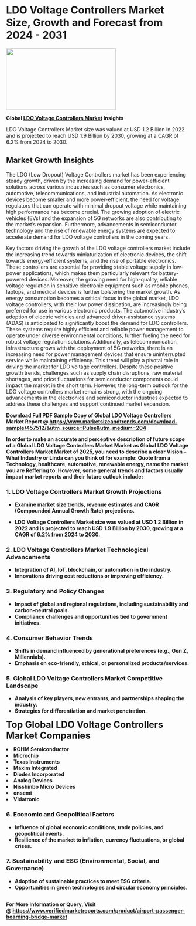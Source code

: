 <H1>LDO Voltage Controllers Market Size, Growth and Forecast from 2024 - 2031</H1><img class="aligncenter size-medium wp-image-584254" src="https://thirdeyenews.in/wp-content/uploads/2024/09/Global-Market-Research-300x168.jpeg" alt="" width="300" height="168" /><p><strong>Global&nbsp;<a href="https://www.marketsizeandtrends.com/download-sample/457512/&amp;utm_source=Pulse&amp;utm_medium=204">LDO Voltage Controllers Market</a> Insights</strong></p><p>LDO Voltage Controllers Market size was valued at USD 1.2 Billion in 2022 and is projected to reach USD 1.9 Billion by 2030, growing at a CAGR of 6.2% from 2024 to 2030.</p><p><h2>Market Growth Insights</h2> <p>The LDO (Low Dropout) Voltage Controllers market has been experiencing steady growth, driven by the increasing demand for power-efficient solutions across various industries such as consumer electronics, automotive, telecommunications, and industrial automation. As electronic devices become smaller and more power-efficient, the need for voltage regulators that can operate with minimal dropout voltage while maintaining high performance has become crucial. The growing adoption of electric vehicles (EVs) and the expansion of 5G networks are also contributing to the market’s expansion. Furthermore, advancements in semiconductor technology and the rise of renewable energy systems are expected to accelerate demand for LDO voltage controllers in the coming years.</p> <p><strong></strong></p> <p>Key factors driving the growth of the LDO voltage controllers market include the increasing trend towards miniaturization of electronic devices, the shift towards energy-efficient systems, and the rise of portable electronics. These controllers are essential for providing stable voltage supply in low-power applications, which makes them particularly relevant for battery-powered devices. Moreover, the growing need for high-quality, reliable voltage regulation in sensitive electronic equipment such as mobile phones, laptops, and medical devices is further bolstering the market growth. As energy consumption becomes a critical focus in the global market, LDO voltage controllers, with their low power dissipation, are increasingly being preferred for use in various electronic products. The automotive industry’s adoption of electric vehicles and advanced driver-assistance systems (ADAS) is anticipated to significantly boost the demand for LDO controllers. These systems require highly efficient and reliable power management to operate under diverse environmental conditions, further fueling the need for robust voltage regulation solutions. Additionally, as telecommunication infrastructure grows with the deployment of 5G networks, there is an increasing need for power management devices that ensure uninterrupted service while maintaining efficiency. This trend will play a pivotal role in driving the market for LDO voltage controllers. Despite these positive growth trends, challenges such as supply chain disruptions, raw material shortages, and price fluctuations for semiconductor components could impact the market in the short term. However, the long-term outlook for the LDO voltage controllers market remains strong, with the ongoing advancements in the electronics and semiconductor industries expected to address these challenges and support continued market expansion.</p> <p><strong></p><p><span class=""><strong>Download Full PDF Sample Copy of Global LDO Voltage Controllers Market Report</strong> @ <a href="https://www.marketsizeandtrends.com/download-sample/457512/&amp;utm_source=Pulse&amp;utm_medium=204" target="_blank">https://www.marketsizeandtrends.com/download-sample/457512/&amp;utm_source=Pulse&amp;utm_medium=204</a></span></p><p>In order to make an accurate and perceptive description of future scope of a Global&nbsp;LDO Voltage Controllers Market Market as Global&nbsp;LDO Voltage Controllers Market Market of 2025, you need to describe a clear Vision &ndash; What Industry or Linda can you think of for example: Quote from a Technology, healthcare, automotive, renewable energy, name the market you are Reffering to. However, some general trends and factors usually impact market reports and their future outlook include:</p><h3>1.&nbsp;<strong>LDO Voltage Controllers Market Growth Projections</strong></h3><ul><li>Examine market size trends, revenue estimates and CAGR (Compounded Annual Growth Rate) projections.</li><li><p>LDO Voltage Controllers Market size was valued at USD 1.2 Billion in 2022 and is projected to reach USD 1.9 Billion by 2030, growing at a CAGR of 6.2% from 2024 to 2030.</p></li></ul><h3>2.&nbsp;<strong>LDO Voltage Controllers Market Technological Advancements</strong></h3><ul><li>Integration of AI, IoT, blockchain, or automation in the industry.</li><li>Innovations driving cost reductions or improving efficiency.</li></ul><h3>3.&nbsp;<strong>Regulatory and Policy Changes</strong></h3><ul><li>Impact of global and regional regulations, including sustainability and carbon-neutral goals.</li><li>Compliance challenges and opportunities tied to government initiatives.</li></ul><h3>4.&nbsp;<strong>Consumer Behavior Trends</strong></h3><ul><li>Shifts in demand influenced by generational preferences (e.g., Gen Z, Millennials).</li><li>Emphasis on eco-friendly, ethical, or personalized products/services.</li></ul><h3>5.&nbsp;<strong>Global LDO Voltage Controllers Market Competitive Landscape</strong></h3><ul><li>Analysis of key players, new entrants, and partnerships shaping the industry.</li><li>Strategies for differentiation and market penetration.</li></ul><p data-pm-slice="1 1 []"><span style="color: inherit; font-family: inherit; font-size: 25px;">Top Global LDO Voltage Controllers Market Companies</span></p><div class="" data-test-id=""><p><li>ROHM Semiconductor</li><li> Microchip</li><li> Texas Instruments</li><li> Maxim lntegrated</li><li> Diodes lncorporated</li><li> Analog Devices</li><li> Nisshinbo Micro Devices</li><li> onsemi</li><li> Vidatronic</li></p></div><h3>6.&nbsp;<strong>Economic and Geopolitical Factors</strong></h3><ul><li>Influence of global economic conditions, trade policies, and geopolitical events.</li><li>Resilience of the market to inflation, currency fluctuations, or global crises.</li></ul><h3>7.&nbsp;<strong>Sustainability and ESG (Environmental, Social, and Governance)</strong></h3><ul><li>Adoption of sustainable practices to meet ESG criteria.</li><li>Opportunities in green technologies and circular economy principles.</li></ul><h2><strong style="font-size: 14px;">For More Information or Query, Visit @&nbsp;</strong><a style="background-color: #ffffff; font-size: 14px;" href="https://www.marketsizeandtrends.com/report/ldo-voltage-controllers-market/" target="_blank">https://www.verifiedmarketreports.com/product/airport-passenger-boarding-bridge-market</a></h2>
